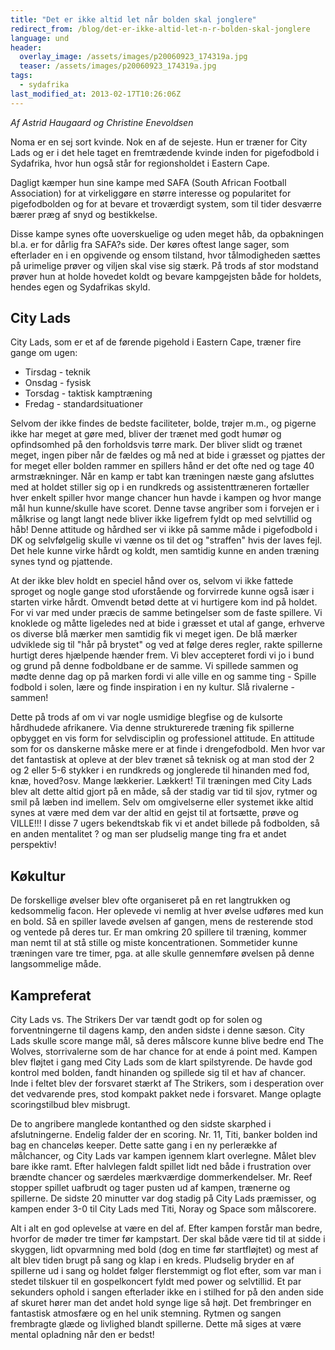 ```yaml
---
title: "Det er ikke altid let når bolden skal jonglere"
redirect_from: /blog/det-er-ikke-altid-let-n-r-bolden-skal-jonglere
language: und
header:
  overlay_image: /assets/images/p20060923_174319a.jpg
  teaser: /assets/images/p20060923_174319a.jpg
tags:
  - sydafrika
last_modified_at: 2013-02-17T10:26:06Z
---
```


_Af Astrid Haugaard og Christine Enevoldsen_

Noma er en sej sort kvinde. Nok en af de sejeste. Hun er træner for City Lads og er i det hele taget en fremtrædende kvinde inden for pigefodbold i Sydafrika, hvor hun også står for regionsholdet i Eastern Cape.

Dagligt kæmper hun sine kampe med SAFA (South African Football Association) for at virkeliggøre en større interesse og popularitet for pigefodbolden og for at bevare et troværdigt system, som til tider desværre bærer præg af snyd og bestikkelse.

Disse kampe synes ofte uoverskuelige og uden meget håb, da opbakningen bl.a. er for dårlig fra SAFA?s side. Der køres oftest lange sager, som efterlader en i en opgivende og ensom tilstand, hvor tålmodigheden sættes på urimelige prøver og viljen skal vise sig stærk. På trods af stor modstand prøver hun at holde hovedet koldt og bevare kampgejsten både for holdets, hendes egen og Sydafrikas skyld.

City Lads
---------

City Lads, som er et af de førende pigehold i Eastern Cape, træner fire gange om ugen:

- Tirsdag - teknik
- Onsdag - fysisk
- Torsdag - taktisk kamptræning
- Fredag - standardsituationer

Selvom der ikke findes de bedste faciliteter, bolde, trøjer m.m., og pigerne ikke har meget at gøre med, bliver der trænet med godt humør og opfindsomhed på den forholdsvis tørre mark. Der bliver slidt og trænet meget, ingen piber når de fældes og må ned at bide i græsset og pjattes der for meget eller bolden rammer en spillers hånd er det ofte ned og tage 40 armstrækninger. Når en kamp er tabt kan træningen næste gang afsluttes med at holdet stiller sig op i en rundkreds og assistenttræneren fortæller hver enkelt spiller hvor mange chancer hun havde i kampen og hvor mange mål hun kunne/skulle have scoret. Denne tavse angriber som i forvejen er i målkrise og langt langt nede bliver ikke ligefrem fyldt op med selvtillid og håb! Denne attitude og hårdhed ser vi ikke på samme måde i pigefodbold i DK og selvfølgelig skulle vi vænne os til det og "straffen" hvis der laves fejl. Det hele kunne virke hårdt og koldt, men samtidig kunne en anden træning synes tynd og pjattende.

At der ikke blev holdt en speciel hånd over os, selvom vi ikke fattede sproget og nogle gange stod uforstående og forvirrede kunne også især i starten virke hårdt. Omvendt betød dette at vi hurtigere kom ind på holdet. For vi var med under præcis de samme betingelser som de faste spillere. Vi knoklede og måtte ligeledes ned at bide i græsset et utal af gange, erhverve os diverse blå mærker men samtidig fik vi meget igen. De blå mærker udviklede sig til "hår på brystet" og ved at følge deres regler, rakte spillerne hurtigt deres hjælpende hænder frem. Vi blev accepteret fordi vi jo i bund og grund på denne fodboldbane er de samme. Vi spillede sammen og mødte denne dag op på marken fordi vi alle ville en og samme ting - Spille fodbold i solen, lære og finde inspiration i en ny kultur. Slå rivalerne - sammen!

Dette på trods af om vi var nogle usmidige blegfise og de kulsorte hårdhudede afrikanere. Via denne strukturerede træning fik spillerne opbygget en vis form for selvdisciplin og professionel attitude. En attitude som for os danskerne måske mere er at finde i drengefodbold. Men hvor var det fantastisk at opleve at der blev trænet så teknisk og at man stod der 2 og 2 eller 5-6 stykker i en rundkreds og jonglerede til hinanden med fod, knæ, hoved?osv. Mange lækkerier. Lækkert! Til træningen med City Lads blev alt dette altid gjort på en måde, så der stadig var tid til sjov, rytmer og smil på læben ind imellem. Selv om omgivelserne eller systemet ikke altid synes at være med dem var der altid en gejst til at fortsætte, prøve og VILLE!!! I disse 7 ugers bekendtskab fik vi et andet billede på fodbolden, så en anden mentalitet ? og man ser pludselig mange ting fra et andet perspektiv!

Køkultur
--------

De forskellige øvelser blev ofte organiseret på en ret langtrukken og kedsommelig facon. Her oplevede vi nemlig at hver øvelse udføres med kun en bold. Så en spiller lavede øvelsen af gangen, mens de resterende stod og ventede på deres tur. Er man omkring 20 spillere til træning, kommer man nemt til at stå stille og miste koncentrationen. Sommetider kunne træningen vare tre timer, pga. at alle skulle gennemføre øvelsen på denne langsommelige måde.

Kampreferat
-----------

City Lads vs. The Strikers Der var tændt godt op for solen og forventningerne til dagens kamp, den anden sidste i denne sæson. City Lads skulle score mange mål, så deres målscore kunne blive bedre end The Wolves, storrivalerne som de har chance for at ende á point med. Kampen blev fløjtet i gang med City Lads som de klart spilstyrende. De havde god kontrol med bolden, fandt hinanden og spillede sig til et hav af chancer. Inde i feltet blev der forsvaret stærkt af The Strikers, som i desperation over det vedvarende pres, stod kompakt pakket nede i forsvaret. Mange oplagte scoringstilbud blev misbrugt.

De to angribere manglede kontanthed og den sidste skarphed i afslutningerne. Endelig falder der en scoring. Nr. 11, Titi, banker bolden ind bag en chanceløs keeper. Dette satte gang i en ny perlerække af målchancer, og City Lads var kampen igennem klart overlegne. Målet blev bare ikke ramt. Efter halvlegen faldt spillet lidt ned både i frustration over brændte chancer og særdeles mærkværdige dommerkendelser. Mr. Reef stopper spillet uafbrudt og tager pusten ud af kampen, trænerne og spillerne. De sidste 20 minutter var dog stadig på City Lads præmisser, og kampen ender 3-0 til City Lads med Titi, Noray og Space som målscorere.

Alt i alt en god oplevelse at være en del af. Efter kampen forstår man bedre, hvorfor de møder tre timer før kampstart. Der skal både være tid til at sidde i skyggen, lidt opvarmning med bold (dog en time før startfløjtet) og mest af alt blev tiden brugt på sang og klap i en kreds. Pludselig bryder en af spillerne ud i sang og holdet følger flerstemmigt og flot efter, som var man i stedet tilskuer til en gospelkoncert fyldt med power og selvtillid. Et par sekunders ophold i sangen efterlader ikke en i stilhed for på den anden side af skuret hører man det andet hold synge lige så højt. Det frembringer en fantastisk atmosfære og en hel unik stemning. Rytmen og sangen frembragte glæde og livlighed blandt spillerne. Dette må siges at være mental opladning når den er bedst!
